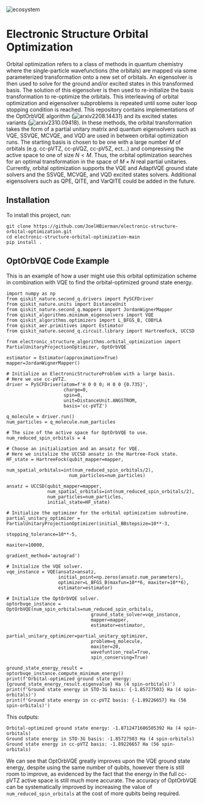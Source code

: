 ![ecosystem](https://raw.githubusercontent.com/qiskit-community/ecosystem/main/badges/qiskit-ecosystem_template.svg)

# Electronic Structure Orbital Optimization

Orbital optimization refers to a class of methods in quantum chemistry where the single-particle wavefunctions (the orbitals) are mapped via some parameterized transformation onto a new set of orbitals. An eigensolver is then used to solve for the ground and/or excited states in this transformed basis. The solution of this eigensolver is then used to re-initialize the basis transformation to re-optimize the orbitals. This interleaving of orbital optimization and eigensolver subproblems is repeated until some outer loop stopping condition is reached. This repository contains implementations of the OptOrbVQE algorithm (![arxiv2208.14431](https://arxiv.org/abs/2208.14431v2)) and its excited states variants (![arxiv2310.09418](https://arxiv.org/abs/2310.09418)). In these methods, the orbital transformation takes the form of a partial unitary matrix and quantum eigensolvers such as VQE, SSVQE, MCVQE, and VQD are used in between orbital optimization runs. The starting basis is chosen to be one with a large number $M$ of orbitals (e.g. cc-pVTZ, cc-pVQZ, cc-pV5Z, ect...) and compressing the active space to one of size $N < M$. Thus, the orbital optimization searches for an optimal transformation in the space of $M \times N$ real partial unitaries. Currently, orbital optimization supports the VQE and AdaptVQE ground state solvers and the SSVQE, MCVQE, and VQD excited states solvers. Additional eigensolvers such as QPE, QITE, and VarQITE could be added in the future.

## Installation

To install this project, run:

```
git clone https://github.com/JoelHBierman/electronic-structure-orbital-optimization.git
cd electronic-structure-orbital-optimization-main
pip install .
```

## OptOrbVQE Code Example

This is an example of how a user might use this orbital optimization scheme in combination with VQE to find the orbital-optimized ground state energy.

```
import numpy as np
from qiskit_nature.second_q.drivers import PySCFDriver
from qiskit_nature.units import DistanceUnit
from qiskit_nature.second_q.mappers import JordanWignerMapper
from qiskit_algorithms.minimum_eigensolvers import VQE
from qiskit_algorithms.optimizers import L_BFGS_B, COBYLA
from qiskit_aer.primitives import Estimator
from qiskit_nature.second_q.circuit.library import HartreeFock, UCCSD

from electronic_structure_algorithms.orbital_optimization import PartialUnitaryProjectionOptimizer, OptOrbVQE

estimator = Estimator(approximation=True)
mapper=JordanWignerMapper()

# Initialize an ElectronicStructureProblem with a large basis.
# Here we use cc-pVTZ.
driver = PySCFDriver(atom=f'H 0 0 0; H 0 0 {0.735}',
                     charge=0,
                     spin=0,
                     unit=DistanceUnit.ANGSTROM,
                     basis='cc-pVTZ')

q_molecule = driver.run()
num_particles = q_molecule.num_particles

# The size of the active space for OptOrbVQE to use.
num_reduced_spin_orbitals = 4

# Choose an initialization and an ansatz for VQE.
# Here we initalize the UCCSD ansatz in the Hartree-Fock state.
HF_state = HartreeFock(qubit_mapper=mapper,
                       num_spatial_orbitals=int(num_reduced_spin_orbitals/2),
                       num_particles=num_particles)

ansatz = UCCSD(qubit_mapper=mapper,
               num_spatial_orbitals=int(num_reduced_spin_orbitals/2),
               num_particles=num_particles,
               initial_state=HF_state)

# Initialize the optimizer for the orbital optimization subroutine.
partial_unitary_optimizer = PartialUnitaryProjectionOptimizer(initial_BBstepsize=10**-3,
                                                              stopping_tolerance=10**-5,
                                                              maxiter=10000,
                                                              gradient_method='autograd')

# Initialize the VQE solver.
vqe_instance = VQE(ansatz=ansatz,
                   initial_point=np.zeros(ansatz.num_parameters),
                   optimizer=L_BFGS_B(maxfun=10**6, maxiter=10**6),
                   estimator=estimator)

# Initialize the OptOrbVQE solver.
optorbvqe_instance = OptOrbVQE(num_spin_orbitals=num_reduced_spin_orbitals,
                               ground_state_solver=vqe_instance,
                               mapper=mapper,
                               estimator=estimator,
                               partial_unitary_optimizer=partial_unitary_optimizer,
                               problem=q_molecule,
                               maxiter=20,
                               wavefuntion_real=True,
                               spin_conserving=True)

ground_state_energy_result = optorbvqe_instance.compute_minimum_energy()
print(f'Orbital-optimized ground state energy: {ground_state_energy_result.eigenvalue} Ha (4 spin-orbitals)')
print(f'Ground state energy in STO-3G basis: {-1.85727503} Ha (4 spin-orbitals)')
print(f'Ground state energy in cc-pVTZ basis: {-1.89226657} Ha (56 spin-orbitals)')

```

This outputs:

```
Orbital-optimized ground state energy: -1.8712471686505392 Ha (4 spin-orbitals)
Ground state energy in STO-3G basis: -1.85727503 Ha (4 spin-orbitals)
Ground state energy in cc-pVTZ basis: -1.89226657 Ha (56 spin-orbitals)
```

We can see that OptOrbVQE greatly improves upon the VQE ground state energy, despite using the same number of qubits, however there is still room to improve, as evidenced by the fact that the energy in the full cc-pVTZ active space is still much more accurate. The accuracy of OptOrbVQE can be systematically improved
by increasing the value of `num_reduced_spin_orbitals` at the cost of more qubits being required.
